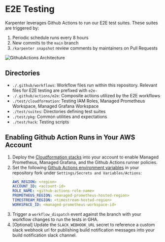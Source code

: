 # E2E Testing

Karpenter leverages Github Actions to run our E2E test suites. These suites are triggered by:
1. Periodic schedule runs every 8 hours
2. New commits to the `main` branch
3. `/karpenter snapshot` review comments by maintainers on Pull Requests

![GithubActions Architecture](./assets/gha_architecture.png)

## Directories
- `./.github/workflows`: Workflow files run within this repository. Relevant files for E2E testing are prefixed with `e2e-`
- `./.github/actions/e2e`: Composite actions utilized by the E2E workflows
- `./test/cloudformation`: Testing IAM Roles, Managed Prometheus Workspace, Managed Grafana Workspace
- `./test/suites`: Directories defining test suites
- `./test/pkg`: Common utilities and expectations
- `./test/hack`: Testing scripts

## Enabling Github Action Runs in Your AWS Account

1. Deploy the [Cloudformation stacks](https://github.com/vestainnovations/karpenter-provider-aws/tree/main/test/cloudformation/README.md) into your account to enable Managed Prometheus, Managed Grafana, and the Github Actions runner policies.
2. Set the following [Github Actions environment variables](https://docs.github.com/en/actions/learn-github-actions/variables#defining-configuration-variables-for-multiple-workflows) in your repository fork under `Settings/Secrets and Variables/Actions`:
   ```yaml
   AWS_REGION: <region>
   ACCOUNT_ID: <account-id>
   ROLE_NAME: <github-actions-role-name>
   PROMETHEUS_REGION: <managed-prometheus-hosted-region>
   TIMESTREAM_REGION: <timestream-hosted-region>
   WORKSPACE_ID: <managed-prometheus-workspace-id>
   ```
3. Trigger a `workflow_dispatch` event against the branch with your workflow changes to run the tests in GHA.
4. [Optional] Update the `SLACK_WEBHOOK_URL` secret to reference a custom slack webhook url for publishing build notification messages into your build notification slack channel.